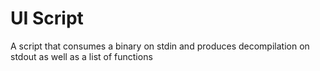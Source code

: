 # UI Script

A script that consumes a binary on stdin and produces decompilation on stdout as well as a list of functions